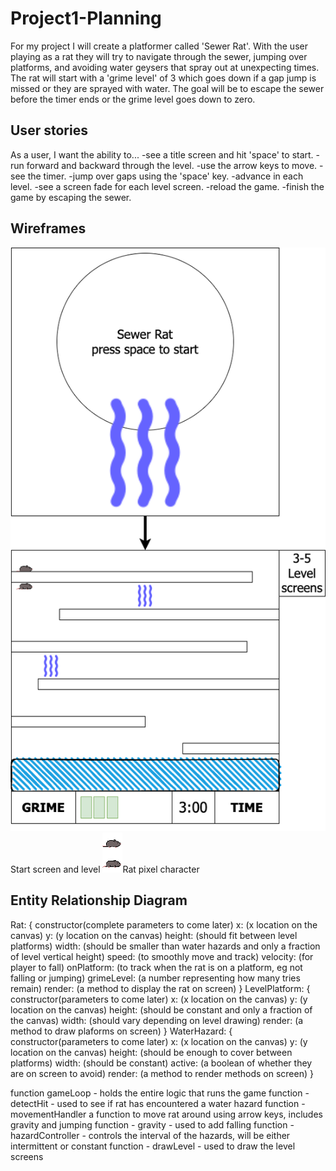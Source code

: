 # Project1-Planning

For my project I will create a platformer called 'Sewer Rat'.
With the user playing as a rat they will try to navigate through the sewer, jumping over platforms, and avoiding water geysers that spray out at unexpecting times. The rat will start with a 'grime level' of 3 which goes down if a gap jump is missed or they are sprayed with water. The goal will be to escape the sewer before the timer ends or the grime level goes down to zero.


## User stories
As a user, I want the ability to...
    -see a title screen and hit 'space' to start.
    -run forward and backward through the level.
    -use the arrow keys to move.
    -see the timer.
    -jump over gaps using the 'space' key.
    -advance in each level.
    -see a screen fade for each level screen.
    -reload the game.
    -finish the game by escaping the sewer.

## Wireframes
![sewer-rat-wireframe](/sewer-rat-wireframe.png)Start screen and level
![rat](/rat.png)Rat pixel character

## Entity Relationship Diagram
Rat: {
    constructor(complete parameters to come later)
        x: (x location on the canvas)
        y: (y location on the canvas)
        height: (should fit between level platforms)
        width: (should be smaller than water hazards
                and only a fraction of level vertical height)
        speed: (to smoothly move and track)
        velocity: (for player to fall)
        onPlatform: (to track when the rat is on a platform, eg not falling or jumping)
        grimeLevel: (a number representing how many tries remain)
        render: (a method to display the rat on screen)
}
LevelPlatform: {
    constructor(parameters to come later)
        x: (x location on the canvas)
        y: (y location on the canvas)
        height: (should be constant and only a fraction of the canvas)
        width: (should vary depending on level drawing)
        render: (a method to draw plaforms on screen)
    }
WaterHazard: {
    constructor(parameters to come later)
        x: (x location on the canvas)
        y: (y location on the canvas)
        height: (should be enough to cover between platforms)
        width: (should be constant)
        active: (a boolean of whether they are on screen to avoid)
        render: (a method to render methods on screen)
}

function gameLoop - holds the entire logic that runs the game
function - detectHit - used to see if rat has encountered a water hazard
function - movementHandler a function  to move rat around using arrow keys, includes gravity and jumping
function - gravity - used to add falling
function - hazardController - controls the interval of the hazards, will be either intermittent or constant
function - drawLevel - used to draw the level screens